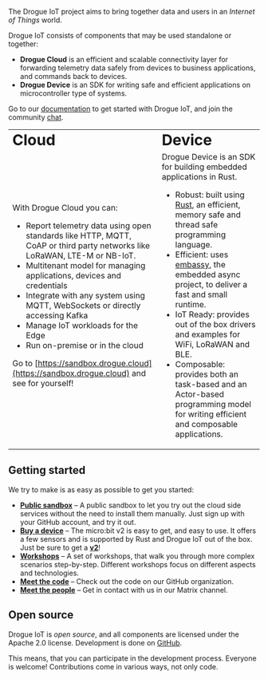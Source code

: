 The Drogue IoT project aims to bring together data and users in an _Internet of Things_ world.

Drogue IoT consists of components that may be used standalone or together:

* **Drogue Cloud** is an efficient and scalable connectivity layer for forwarding telemetry data safely from devices to business applications, and commands back to devices. 
* **Drogue Device** is an SDK for writing safe and efficient applications on microcontroller type of systems. 

Go to our [documentation](https://book.drogue.io/drogue-cloud/dev/index.html) to get started with Drogue IoT, and join the community [chat](https://matrix.to/#/#drogue-iot:matrix.org).

<table border="0">
 <tr>
    <td><b style="font-size:30px">Cloud</b></td>
    <td><b style="font-size:30px">Device</b></td>
 </tr>
 <tr>
    <td>
With Drogue Cloud you can:

* Report telemetry data using open standards like HTTP, MQTT, CoAP or third party networks like LoRaWAN, LTE-M or NB-IoT.
* Multitenant model for managing applications, devices and credentials
* Integrate with any system using MQTT, WebSockets or directly accessing Kafka
* Manage IoT workloads for the Edge
* Run on-premise or in the cloud

Go to [https://sandbox.drogue.cloud](https://sandbox.drogue.cloud) and see for yourself!
    </td>
    <td>
Drogue Device is an SDK for building embedded applications in Rust.

* Robust: built using [Rust](https://www.rust-lang.org), an efficient, memory safe and thread safe programming language.
* Efficient: uses [embassy](https://github.com/embassy-rs/embassy), the embedded async project, to deliver a fast and small runtime.
* IoT Ready: provides out of the box drivers and examples for WiFi, LoRaWAN and BLE.
* Composable: provides both an task-based and an Actor-based programming model for writing efficient and composable applications.
    </td>
 </tr>
</table>

## Getting started

We try to make is as easy as possible to get you started:

* **[Public sandbox](https://sandbox.drogue.cloud)** – A public sandbox to let you try out the cloud side services without the need to install them manually. Just sign up with your GitHub account, and try it out.
* **[Buy a device](https://microbit.org/buy/?version=microbitV2)** – The micro:bit v2 is easy to get, and easy to use. It offers a few sensors and is supported by Rust and Drogue IoT out of the box. Just be sure to get a <u>**v2**</u>!
* **[Workshops](https://book.drogue.io/drogue-workshops/index.html)** – A set of workshops, that walk you through more complex scenarios step-by-step. Different workshops focus on different aspects and technologies.
* **[Meet the code](https://github.io/drogue-iot)** – Check out the code on our GitHub organization.
* **[Meet the people](https://matrix.to/#/#drogue-iot:matrix.org)** – Get in contact with us in our Matrix channel.

## Open source

Drogue IoT is *open source*, and all components are licensed under the Apache 2.0 license.  Development is done on [GitHub](https://github.com/drogue-iot).

This means, that you can participate in the development process. Everyone is welcome! Contributions come in various
ways, not only code.
